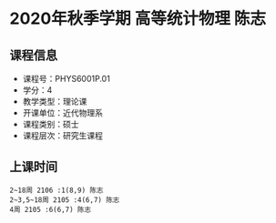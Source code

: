 # 2020年秋季学期 高等统计物理 陈志






## 课程信息

- 课程号：PHYS6001P.01
- 学分：4
- 教学类型：理论课
- 开课单位：近代物理系
- 课程类别：硕士
- 课程层次：研究生课程

## 上课时间

```
2~18周 2106 :1(8,9) 陈志
2~3,5~18周 2105 :4(6,7) 陈志
4周 2105 :6(6,7) 陈志
```

